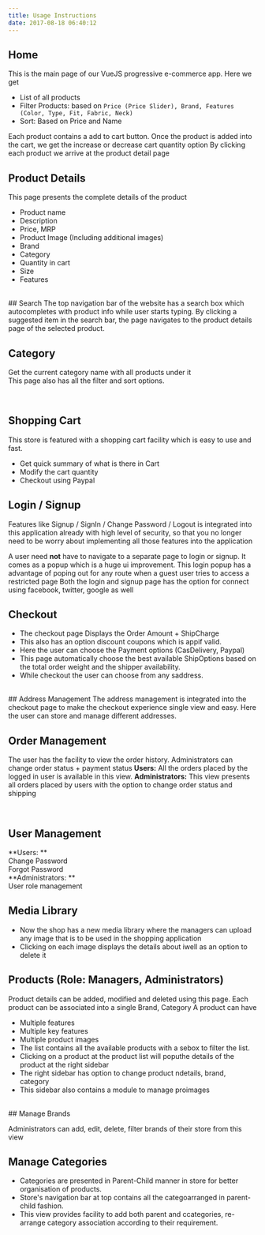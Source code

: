```yaml
---
title: Usage Instructions
date: 2017-08-18 06:40:12
---
```


## Home
 This is the main page of our VueJS progressive e-commerce app. Here we get

  - List of all products
  - Filter Products: based on `Price (Price Slider), Brand, Features (Color, Type, Fit, Fabric, Neck)`
  - Sort: Based on Price and Name

Each product contains a add to cart button. Once the product is added into the cart, we get the increase or decrease cart
quantity option By clicking each product we arrive at the product detail page

## Product Details
 This page presents the complete details of the product
  - Product name
  - Description
  - Price, MRP
  - Product Image (Including additional images)
  - Brand
  - Category
  - Quantity in cart
  - Size
  - Features

<br/>
## Search
 The top navigation bar of the website has a search box which autocompletes with product info while user
starts typing. By clicking a suggested item in the search bar, the page navigates to the product details page of the selected
product.

## Category
 Get the current category name with all products under it<br/> This page also has all the filter and sort options.

<br/>

## Shopping Cart
This store is featured with a shopping cart facility which is easy to use and fast.
  - Get quick summary of what is there in Cart
  - Modify the cart quantity
  - Checkout using Paypal

## Login / Signup

Features like Signup / SignIn / Change Password / Logout is integrated into this application already with high level of security,
  so that you no longer need to be worry about implementing all those features into the application

A user need <b>not</b> have to navigate to a separate page to login or signup. It comes as a popup which is a huge ui improvement.
This login popup has a advantage of poping out for any route when a guest user tries to access a restricted page Both the
login and signup page has the option for connect using facebook, twitter, google as well

## Checkout

  - The checkout page Displays the Order Amount + ShipCharge
  - This also has an option discount coupons which is appif valid.
  - Here the user can choose the Payment options (CasDelivery, Paypal)
  - This page automatically choose the best available ShipOptions based on the total order weight and the shipper availability.
  - While checkout the user can choose from any saddress.

<br/>
## Address Management
 The address management is integrated into the checkout page to make the checkout experience single view
and easy. Here the user can store and manage different addresses.

## Order Management
 The user has the facility to view the order history. Administrators can change order status + payment status
**Users:** All the orders placed by the logged in user is available in this view. 
**Administrators:**  This view presents all orders placed by users with the option to change order status and shipping

<br/>

## User Management

**Users: ** <br/> Change Password<br/> Forgot Password<br/>
**Administrators: **<br/> User role management

## Media Library

  - Now the shop has a new media library where the managers can upload any image that is to be used in the shopping application
  - Clicking on each image displays the details about iwell as an option to delete it



## Products (Role: Managers, Administrators)
 Product details can be added, modified and deleted using this page. Each product can be associated into
a single Brand, Category A product can have

  - Multiple features
  - Multiple key features
  - Multiple product images
  - The list contains all the available products with a sebox to filter the list.
  - Clicking on a product at the product list will poputhe details of the product at the right sidebar
  - The right sidebar has option to change product ndetails, brand, category
  - This sidebar also contains a module to manage proimages

<br/>
## Manage Brands

Administrators can add, edit, delete, filter brands of their store from this view

## Manage Categories

  - Categories are presented in Parent-Child manner in store for better organisation of products.
  - Store's navigation bar at top contains all the categoarranged in parent-child fashion.
  - This view provides facility to add both parent and ccategories, re-arrange category association according to their
    requirement.
